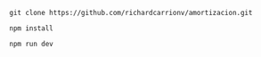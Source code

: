 
```
git clone https://github.com/richardcarrionv/amortizacion.git
```
```
npm install
```
```
npm run dev
```
